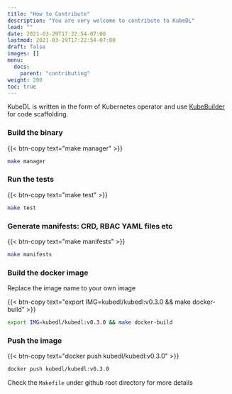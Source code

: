 ```yaml
---
title: "How to Contribute"
description: "You are very welcome to contribute to KubeDL"
lead: ""
date: 2021-03-29T17:22:54-07:00
lastmod: 2021-03-29T17:22:54-07:00
draft: false
images: []
menu:
  docs:
    parent: "contributing"
weight: 200
toc: true
---
```


KubeDL is written in the form of Kubernetes operator and use [KubeBuilder](https://github.com/kubernetes-sigs/kubebuilder) for code scaffolding.
### Build the binary


{{< btn-copy text="make manager" >}}
```bash
make manager
```
### Run the tests

{{< btn-copy text="make test" >}}
```bash
make test
```
### Generate manifests: CRD, RBAC YAML files etc

{{< btn-copy text="make manifests" >}}
```bash
make manifests
```
### Build the docker image

Replace the image name to your own image

{{< btn-copy text="export IMG=kubedl/kubedl:v0.3.0 && make docker-build" >}}
```bash
export IMG=kubedl/kubedl:v0.3.0 && make docker-build
```

### Push the image

{{< btn-copy text="docker push kubedl/kubedl:v0.3.0" >}}
```bash
docker push kubedl/kubedl:v0.3.0
```
Check the `Makefile` under github root directory for more details
